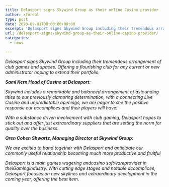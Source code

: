 ```yaml
---
title: Delasport signs Skywind Group as their online Casino provider
author: xforeal 
type: post
date: 2020-09-01T00:00:00+00:00
excerpt: 'Delasport signs Skywind Group including their tremendous arrangement of club games and slots '
url: /delasport-signs-skywind-group-as-their-online-casino-provider/
categories:
  - news

---
```

_Delasport signs Skywind Group including their tremendous arrangement of club games and spaces. Offering a flourishing club for any current or new administrator hoping to extend their portfolio._ 

**_Sami Kern Head of Casino at Delasport:_** 

_Skywind includes a remarkable and balanced arrangement of astounding titles to our previously clamoring determination, with a connecting Live Casino and unpredictable openings, we are eager to see the positive response our accomplices and their players will have!_ 

_With a substance driven involvement with club gaming, Delasport hopes to stick out and offer just extraordinary suppliers that are setting the norm for quality over the business._ 

**_Oren Cohen Shwartz, Managing Director at Skywind Group:_** 

_We are excited to band together with Delasport and anticipate our commonly useful relationship becoming much more productive and fruitful_ 

_Delasport is a main games wagering andcasino softwareprovider in theiGamingindustry. With cutting edge stages and notable accomplices, Delasport focuses on new skylines and extraordinary development in the coming year, offering the best item._